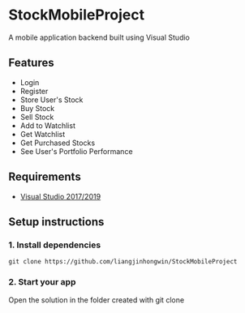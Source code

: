 # StockMobileProject

A mobile application backend built using Visual Studio

## Features


- Login 
- Register 
- Store User's Stock 
- Buy Stock 
- Sell Stock 
- Add to Watchlist 
- Get Watchlist 
- Get Purchased Stocks
- See User's Portfolio Performance

## Requirements

- [Visual Studio 2017/2019](https://visualstudio.microsoft.com/vs/)

## Setup instructions

### 1. Install dependencies

```
git clone https://github.com/liangjinhongwin/StockMobileProject

```

### 2. Start your app

Open the solution in the folder created with git clone
